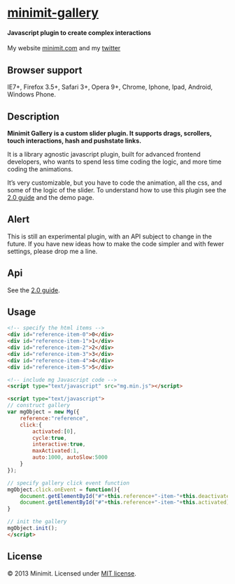 # [minimit-gallery](http://www.minimit.com/projects/code/minimit-gallery-plugin)
#### Javascript plugin to create complex interactions

My website [minimit.com](http://www.minimit.com) and my [twitter](http://twitter.com/beaver82minimit)

## Browser support
IE7+, Firefox 3.5+, Safari 3+, Opera 9+, Chrome, Iphone, Ipad, Android, Windows Phone.

Description
-------
**Minimit Gallery is a custom slider plugin. It supports drags, scrollers, touch interactions, hash and
pushstate links.**

It is a library agnostic javascript plugin, built for advanced frontend developers, who wants to spend less time coding the logic, and more time coding the animations.

It’s very customizable, but you have to code the animation, all the css, and some of the logic of the slider.
To understand how to use this plugin see the [2.0 guide](http://www.minimit.com/articles/code-tips/minimit-gallery-2-0-guide) and the demo page.

Alert
-------
This is still an experimental plugin, with an API subject to change in the future. If you have new ideas how to make the code simpler and with fewer settings, please drop me a line.

Api
-----
See the [2.0 guide](http://www.minimit.com/articles/code-tips/minimit-gallery-2-0-guide).

Usage
-----
``` html
<!-- specify the html items -->
<div id="reference-item-0">0</div>
<div id="reference-item-1">1</div>
<div id="reference-item-2">2</div>
<div id="reference-item-3">3</div>
<div id="reference-item-4">4</div>
<div id="reference-item-5">5</div>

<!-- include mg Javascript code -->
<script type="text/javascript" src="mg.min.js"></script>

<script type="text/javascript">
// construct gallery
var mgObject = new Mg({
    reference:"reference",
    click:{
        activated:[0],
        cycle:true,
        interactive:true,
        maxActivated:1,
        auto:1000, autoSlow:5000
    }
});

// specify gallery click event function
mgObject.click.onEvent = function(){
    document.getElementById("#"+this.reference+"-item-"+this.deactivated).className = '';
    document.getElementById("#"+this.reference+"-item-"+this.activated).className = 'active';
}

// init the gallery
mgObject.init();
</script>
```

License
-------
© 2013 Minimit. Licensed under [MIT license](http://www.opensource.org/licenses/mit-license.php).
